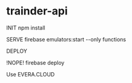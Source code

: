 # trainder-api
INIT
npm install

SERVE
firebase emulators:start --only functions

DEPLOY

!NOPE!
firebase deploy

Use EVERA.CLOUD
